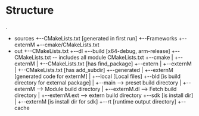 
# Structure

.
+ sources
   +--CMakeLists.txt [generated in first run]
   +--Frameworks
      +--externM
         +--cmake/CMakeLists.txt
+ out
  +--CMakeLists.txt
  +--dl
  +--build [x64-debug, arm-release]
     +--CMakeLists.txt -- includes all module CMakeLists.txt
     +--cmake
     |  +--externM 
     |     +--CMakeLists.txt [has find_package]
     +--extern
     |  +--externM
     |     +--CMakeLists.txt [has add_subdir]
     +--generated
     |  +--externM [generated code for externM]
     |     +--local [Local files]
     +--bld [is build directory for external package]
     |  +--main --> preset build directory
     |  +--externM --> Module build directory
     |  +--externM.dl --> Fetch build directory
     |  +--externM.ext --> extern build directory
     +--sdk [is install dir]
     |  +--externM [is install dir for sdk]
     +--rt    [runtime output directory]
     +--cache

